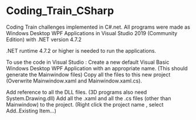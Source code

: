 # Coding_Train_CSharp
Coding Train challenges implemented in C#.net. All programs were made as Windows Desktop WPF Applications in Visual Studio 2019 (Community Edition) with .NET version 4.7.2

.NET runtime 4.7.2 or higher is needed to run the applications.

To use the code in Visual Studio :
Create a new default Visual Basic Windows Desktop WPF Application with an appropriate name. (This should generate the Mainwindow files)
Copy all the files to this new project (Overwrite Mainwindow.xaml and Mainwindow.xaml.cs).

Add reference to all the DLL files. (3D programs also need System.Drawing.dll)
Add all the .xaml and all the .cs files (other than Mainwindow) to the project. (Right click the project name , select Add..Existing Item...)
